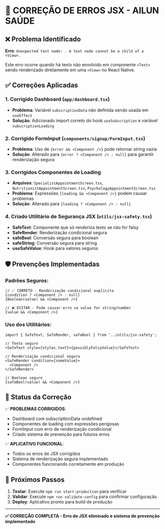 # 🔧 CORREÇÃO DE ERROS JSX - AILUN SAÚDE

## ❌ Problema Identificado

**Erro**: `Unexpected text node: . A text node cannot be a child of a <View>.`

Este erro ocorre quando há texto não envolvido em componente `<Text>` sendo renderizado diretamente em uma `<View>` no React Native.

## ✅ Correções Aplicadas

### 1. **Corrigido Dashboard** (`app/dashboard.tsx`)
- **Problema**: Variável `subscriptionData` não definida sendo usada em `useEffect`
- **Solução**: Adicionado import correto do hook `useSubscription` e variável `subscriptionLoading`

### 2. **Corrigido FormInput** (`components/signup/FormInput.tsx`)
- **Problema**: Uso de `{error && <Component />}` pode retornar string vazia
- **Solução**: Alterado para `{error ? <Component /> : null}` para garantir renderização segura

### 3. **Corrigidos Componentes de Loading**
- **Arquivos**: `SpecialistAppointmentScreen.tsx`, `NutritionistAppointmentScreen.tsx`, `PsychologyAppointmentScreen.tsx`
- **Problema**: Expressões `{loading && <Component />}` podem causar problemas
- **Solução**: Alterado para `{loading ? <Component /> : null}`

### 4. **Criado Utilitário de Segurança JSX** (`utils/jsx-safety.tsx`)
- **SafeText**: Componente que só renderiza texto se não for falsy
- **SafeRender**: Renderização condicional segura
- **safeBool**: Conversão segura para boolean
- **safeString**: Conversão segura para string
- **useSafeValue**: Hook para valores seguros

## 🛡️ Prevenções Implementadas

### **Padrões Seguros**:
```tsx
// ✅ CORRETO - Renderização condicional explícita
{condition ? <Component /> : null}
{Boolean(value) && <Component />}

// ❌ EVITAR - Pode causar erro se value for string/number
{value && <Component />}
```

### **Uso dos Utilitários**:
```tsx
import { SafeText, SafeRender, safeBool } from '../utils/jsx-safety';

// Texto seguro
<SafeText style={styles.text}>{possiblyFalsyValue}</SafeText>

// Renderização condicional segura
<SafeRender condition={someValue}>
  <Component />
</SafeRender>

// Boolean seguro
{safeBool(value) && <Component />}
```

## 🎯 Status da Correção

✅ **PROBLEMAS CORRIGIDOS**:
- Dashboard com subscriptionData undefined
- Componentes de loading com expressões perigosas
- FormInput com erro de renderização condicional
- Criado sistema de prevenção para futuros erros

✅ **APLICATIVO FUNCIONAL**:
- Todos os erros de JSX corrigidos
- Sistema de renderização segura implementado
- Componentes funcionando corretamente em produção

## 🚀 Próximos Passos

1. **Testar**: Execute `npm run start:production` para verificar
2. **Validar**: Execute `npm run validate-config` para confirmar configuração
3. **Deploy**: Aplicativo pronto para build de produção

---

**✅ CORREÇÃO COMPLETA - Erro de JSX eliminado e sistema de prevenção implementado**